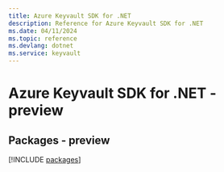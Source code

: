 ```yaml
---
title: Azure Keyvault SDK for .NET
description: Reference for Azure Keyvault SDK for .NET
ms.date: 04/11/2024
ms.topic: reference
ms.devlang: dotnet
ms.service: keyvault
---
```

# Azure Keyvault SDK for .NET - preview
## Packages - preview
[!INCLUDE [packages](keyvault-index.md)]